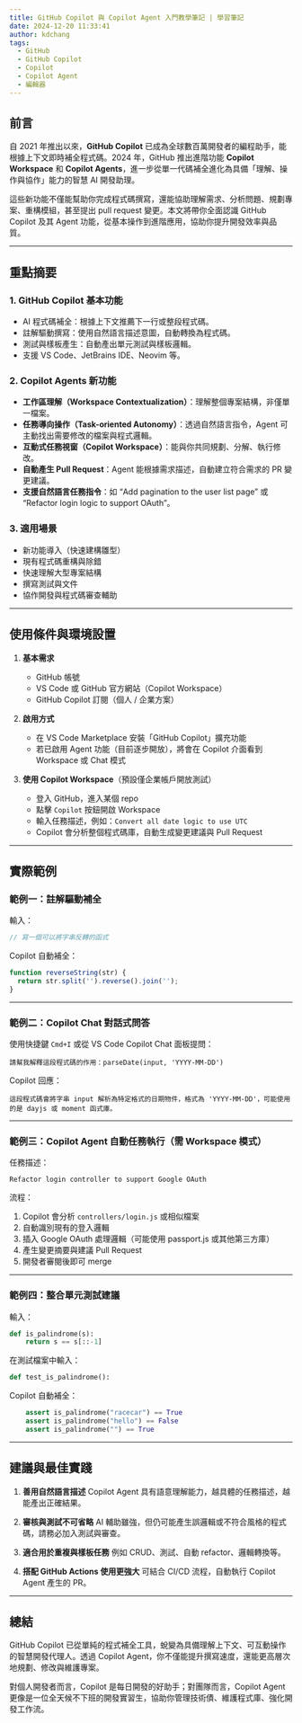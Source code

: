 ```yaml
---
title: GitHub Copilot 與 Copilot Agent 入門教學筆記 | 學習筆記
date: 2024-12-20 11:33:41
author: kdchang
tags:
  - GitHub
  - GitHub Copilot
  - Copilot
  - Copilot Agent
  - 編輯器
---
```


## 前言

自 2021 年推出以來，**GitHub Copilot** 已成為全球數百萬開發者的編程助手，能根據上下文即時補全程式碼。2024 年，GitHub 推出進階功能 **Copilot Workspace** 和 **Copilot Agents**，進一步從單一代碼補全進化為具備「理解、操作與協作」能力的智慧 AI 開發助理。

這些新功能不僅能幫助你完成程式碼撰寫，還能協助理解需求、分析問題、規劃專案、重構模組，甚至提出 pull request 變更。本文將帶你全面認識 GitHub Copilot 及其 Agent 功能，從基本操作到進階應用，協助你提升開發效率與品質。

---

## 重點摘要

### 1. GitHub Copilot 基本功能

- AI 程式碼補全：根據上下文推薦下一行或整段程式碼。
- 註解驅動撰寫：使用自然語言描述意圖，自動轉換為程式碼。
- 測試與樣板產生：自動產出單元測試與樣板邏輯。
- 支援 VS Code、JetBrains IDE、Neovim 等。

### 2. Copilot Agents 新功能

- **工作區理解（Workspace Contextualization）**：理解整個專案結構，非僅單一檔案。
- **任務導向操作（Task-oriented Autonomy）**：透過自然語言指令，Agent 可主動找出需要修改的檔案與程式邏輯。
- **互動式任務視窗（Copilot Workspace）**：能與你共同規劃、分解、執行修改。
- **自動產生 Pull Request**：Agent 能根據需求描述，自動建立符合需求的 PR 變更建議。
- **支援自然語言任務指令**：如 “Add pagination to the user list page” 或 “Refactor login logic to support OAuth”。

### 3. 適用場景

- 新功能導入（快速建構雛型）
- 現有程式碼重構與除錯
- 快速理解大型專案結構
- 撰寫測試與文件
- 協作開發與程式碼審查輔助

---

## 使用條件與環境設置

1. **基本需求**

   - GitHub 帳號
   - VS Code 或 GitHub 官方網站（Copilot Workspace）
   - GitHub Copilot 訂閱（個人 / 企業方案）

2. **啟用方式**

   - 在 VS Code Marketplace 安裝「GitHub Copilot」擴充功能
   - 若已啟用 Agent 功能（目前逐步開放），將會在 Copilot 介面看到 Workspace 或 Chat 模式

3. **使用 Copilot Workspace**（預設僅企業帳戶開放測試）

   - 登入 GitHub，進入某個 repo
   - 點擊 `Copilot` 按鈕開啟 Workspace
   - 輸入任務描述，例如：`Convert all date logic to use UTC`
   - Copilot 會分析整個程式碼庫，自動生成變更建議與 Pull Request

---

## 實際範例

### 範例一：註解驅動補全

輸入：

```javascript
// 寫一個可以將字串反轉的函式
```

Copilot 自動補全：

```javascript
function reverseString(str) {
  return str.split('').reverse().join('');
}
```

---

### 範例二：Copilot Chat 對話式問答

使用快捷鍵 `Cmd+I` 或從 VS Code Copilot Chat 面板提問：

```
請幫我解釋這段程式碼的作用：parseDate(input, 'YYYY-MM-DD')
```

Copilot 回應：

```
這段程式碼會將字串 input 解析為特定格式的日期物件，格式為 'YYYY-MM-DD'，可能使用的是 dayjs 或 moment 函式庫。
```

---

### 範例三：Copilot Agent 自動任務執行（需 Workspace 模式）

任務描述：

```
Refactor login controller to support Google OAuth
```

流程：

1. Copilot 會分析 `controllers/login.js` 或相似檔案
2. 自動識別現有的登入邏輯
3. 插入 Google OAuth 處理邏輯（可能使用 passport.js 或其他第三方庫）
4. 產生變更摘要與建議 Pull Request
5. 開發者審閱後即可 merge

---

### 範例四：整合單元測試建議

輸入：

```python
def is_palindrome(s):
    return s == s[::-1]
```

在測試檔案中輸入：

```python
def test_is_palindrome():
```

Copilot 自動補全：

```python
    assert is_palindrome("racecar") == True
    assert is_palindrome("hello") == False
    assert is_palindrome("") == True
```

---

## 建議與最佳實踐

1. **善用自然語言描述**
   Copilot Agent 具有語意理解能力，越具體的任務描述，越能產出正確結果。

2. **審核與測試不可省略**
   AI 輔助雖強，但仍可能產生誤邏輯或不符合風格的程式碼，請務必加入測試與審查。

3. **適合用於重複與樣板任務**
   例如 CRUD、測試、自動 refactor、邏輯轉換等。

4. **搭配 GitHub Actions 使用更強大**
   可結合 CI/CD 流程，自動執行 Copilot Agent 產生的 PR。

---

## 總結

GitHub Copilot 已從單純的程式補全工具，蛻變為具備理解上下文、可互動操作的智慧開發代理人。透過 Copilot Agent，你不僅能提升撰寫速度，還能更高層次地規劃、修改與維護專案。

對個人開發者而言，Copilot 是每日開發的好助手；對團隊而言，Copilot Agent 更像是一位全天候不下班的開發實習生，協助你管理技術債、維護程式庫、強化開發工作流。
